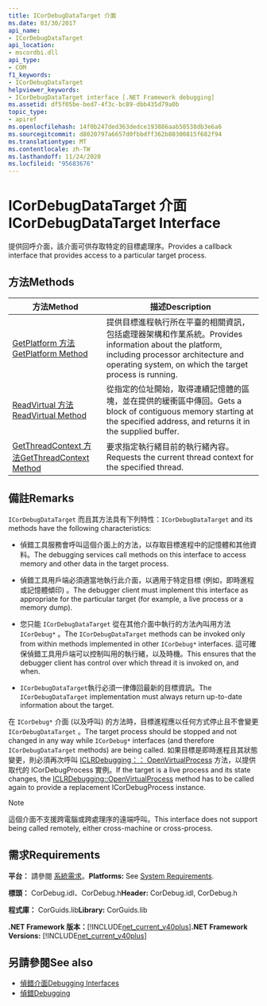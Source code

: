 ```yaml
---
title: ICorDebugDataTarget 介面
ms.date: 03/30/2017
api_name:
- ICorDebugDataTarget
api_location:
- mscordbi.dll
api_type:
- COM
f1_keywords:
- ICorDebugDataTarget
helpviewer_keywords:
- ICorDebugDataTarget interface [.NET Framework debugging]
ms.assetid: df5f05be-bed7-4f3c-bc89-dbb435d79a0b
topic_type:
- apiref
ms.openlocfilehash: 14f0b247ded363dedce193886aab50538db3e6a6
ms.sourcegitcommit: d8020797a6657d0fbbdff362b80300815f682f94
ms.translationtype: MT
ms.contentlocale: zh-TW
ms.lasthandoff: 11/24/2020
ms.locfileid: "95683676"
---
```

# <a name="icordebugdatatarget-interface"></a><span data-ttu-id="e4679-102">ICorDebugDataTarget 介面</span><span class="sxs-lookup"><span data-stu-id="e4679-102">ICorDebugDataTarget Interface</span></span>

<span data-ttu-id="e4679-103">提供回呼介面，該介面可供存取特定的目標處理序。</span><span class="sxs-lookup"><span data-stu-id="e4679-103">Provides a callback interface that provides access to a particular target process.</span></span>  
  
## <a name="methods"></a><span data-ttu-id="e4679-104">方法</span><span class="sxs-lookup"><span data-stu-id="e4679-104">Methods</span></span>  
  
|<span data-ttu-id="e4679-105">方法</span><span class="sxs-lookup"><span data-stu-id="e4679-105">Method</span></span>|<span data-ttu-id="e4679-106">描述</span><span class="sxs-lookup"><span data-stu-id="e4679-106">Description</span></span>|  
|------------|-----------------|  
|[<span data-ttu-id="e4679-107">GetPlatform 方法</span><span class="sxs-lookup"><span data-stu-id="e4679-107">GetPlatform Method</span></span>](icordebugdatatarget-getplatform-method.md)|<span data-ttu-id="e4679-108">提供目標進程執行所在平臺的相關資訊，包括處理器架構和作業系統。</span><span class="sxs-lookup"><span data-stu-id="e4679-108">Provides information about the platform, including processor architecture and operating system, on which the target process is running.</span></span>|  
|[<span data-ttu-id="e4679-109">ReadVirtual 方法</span><span class="sxs-lookup"><span data-stu-id="e4679-109">ReadVirtual Method</span></span>](icordebugdatatarget-readvirtual-method.md)|<span data-ttu-id="e4679-110">從指定的位址開始，取得連續記憶體的區塊，並在提供的緩衝區中傳回。</span><span class="sxs-lookup"><span data-stu-id="e4679-110">Gets a block of contiguous memory starting at the specified address, and returns it in the supplied buffer.</span></span>|  
|[<span data-ttu-id="e4679-111">GetThreadContext 方法</span><span class="sxs-lookup"><span data-stu-id="e4679-111">GetThreadContext Method</span></span>](icordebugdatatarget-getthreadcontext-method.md)|<span data-ttu-id="e4679-112">要求指定執行緒目前的執行緒內容。</span><span class="sxs-lookup"><span data-stu-id="e4679-112">Requests the current thread context for the specified thread.</span></span>|  
  
## <a name="remarks"></a><span data-ttu-id="e4679-113">備註</span><span class="sxs-lookup"><span data-stu-id="e4679-113">Remarks</span></span>  

 <span data-ttu-id="e4679-114">`ICorDebugDataTarget` 而且其方法具有下列特性：</span><span class="sxs-lookup"><span data-stu-id="e4679-114">`ICorDebugDataTarget` and its methods have the following characteristics:</span></span>  
  
- <span data-ttu-id="e4679-115">偵錯工具服務會呼叫這個介面上的方法，以存取目標進程中的記憶體和其他資料。</span><span class="sxs-lookup"><span data-stu-id="e4679-115">The debugging services call methods on this interface to access memory and other data in the target process.</span></span>  
  
- <span data-ttu-id="e4679-116">偵錯工具用戶端必須適當地執行此介面，以適用于特定目標 (例如，即時進程或記憶體傾印) 。</span><span class="sxs-lookup"><span data-stu-id="e4679-116">The debugger client must implement this interface as appropriate for the particular target (for example, a live process or a memory dump).</span></span>  
  
- <span data-ttu-id="e4679-117">您只能 `ICorDebugDataTarget` 從在其他介面中執行的方法內叫用方法 `ICorDebug*` 。</span><span class="sxs-lookup"><span data-stu-id="e4679-117">The `ICorDebugDataTarget` methods can be invoked only from within methods implemented in other `ICorDebug*` interfaces.</span></span> <span data-ttu-id="e4679-118">這可確保偵錯工具用戶端可以控制叫用的執行緒，以及時機。</span><span class="sxs-lookup"><span data-stu-id="e4679-118">This ensures that the debugger client has control over which thread it is invoked on, and when.</span></span>  
  
- <span data-ttu-id="e4679-119">`ICorDebugDataTarget`執行必須一律傳回最新的目標資訊。</span><span class="sxs-lookup"><span data-stu-id="e4679-119">The `ICorDebugDataTarget` implementation must always return up-to-date information about the target.</span></span>  
  
 <span data-ttu-id="e4679-120">在 `ICorDebug*` 介面 (以及呼叫) 的方法時，目標進程應以任何方式停止且不會變更 `ICorDebugDataTarget` 。</span><span class="sxs-lookup"><span data-stu-id="e4679-120">The target process should be stopped and not changed in any way while `ICorDebug*` interfaces (and therefore `ICorDebugDataTarget` methods) are being called.</span></span> <span data-ttu-id="e4679-121">如果目標是即時進程且其狀態變更，則必須再次呼叫 [ICLRDebugging：： OpenVirtualProcess](iclrdebugging-openvirtualprocess-method.md) 方法，以提供取代的 ICorDebugProcess 實例。</span><span class="sxs-lookup"><span data-stu-id="e4679-121">If the target is a live process and its state changes, the [ICLRDebugging::OpenVirtualProcess](iclrdebugging-openvirtualprocess-method.md) method has to be called again to provide a replacement ICorDebugProcess instance.</span></span>  
  
> [!NOTE]
> <span data-ttu-id="e4679-122">這個介面不支援跨電腦或跨處理序的遠端呼叫。</span><span class="sxs-lookup"><span data-stu-id="e4679-122">This interface does not support being called remotely, either cross-machine or cross-process.</span></span>  
  
## <a name="requirements"></a><span data-ttu-id="e4679-123">需求</span><span class="sxs-lookup"><span data-stu-id="e4679-123">Requirements</span></span>  

 <span data-ttu-id="e4679-124">**平台：** 請參閱 [系統需求](../../get-started/system-requirements.md)。</span><span class="sxs-lookup"><span data-stu-id="e4679-124">**Platforms:** See [System Requirements](../../get-started/system-requirements.md).</span></span>  
  
 <span data-ttu-id="e4679-125">**標頭：** CorDebug.idl、CorDebug.h</span><span class="sxs-lookup"><span data-stu-id="e4679-125">**Header:** CorDebug.idl, CorDebug.h</span></span>  
  
 <span data-ttu-id="e4679-126">**程式庫：** CorGuids.lib</span><span class="sxs-lookup"><span data-stu-id="e4679-126">**Library:** CorGuids.lib</span></span>  
  
 <span data-ttu-id="e4679-127">**.NET Framework 版本：**[!INCLUDE[net_current_v40plus](../../../../includes/net-current-v40plus-md.md)]</span><span class="sxs-lookup"><span data-stu-id="e4679-127">**.NET Framework Versions:** [!INCLUDE[net_current_v40plus](../../../../includes/net-current-v40plus-md.md)]</span></span>  
  
## <a name="see-also"></a><span data-ttu-id="e4679-128">另請參閱</span><span class="sxs-lookup"><span data-stu-id="e4679-128">See also</span></span>

- [<span data-ttu-id="e4679-129">偵錯介面</span><span class="sxs-lookup"><span data-stu-id="e4679-129">Debugging Interfaces</span></span>](debugging-interfaces.md)
- [<span data-ttu-id="e4679-130">偵錯</span><span class="sxs-lookup"><span data-stu-id="e4679-130">Debugging</span></span>](index.md)
